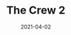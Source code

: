 ---
weight: 38
images:
- https://res.cloudinary.com/lrmn/image/upload/v1687435783/VIRTUAL-PHOTOGRAPHY/thecrew/Pic_20210702_075946_3840x2160_u3pp3m.jpg
- https://res.cloudinary.com/lrmn/image/upload/v1687435708/VIRTUAL-PHOTOGRAPHY/thecrew/Pic_20210702_073700_3840x2160_xnkybb.jpg
multipleColumn: true
title: The Crew 2
date: 2021-04-02
tags:
- outdoors
- all
---